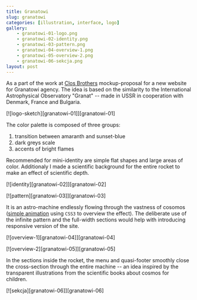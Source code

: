 ```yaml
---
title: Granatowi
slug: granatowi
categories: [illustration, interface, logo]
gallery:
    - granatowi-01-logo.png
    - granatowi-02-identity.png
    - granatowi-03-pattern.png
    - granatowi-04-overview-1.png
    - granatowi-05-overview-2.png
    - granatowi-06-sekcja.png
layout: post
---
```


As a part of the work at [Clos Brothers](http://closbrothers.pl) mockup-proposal for a new website for Granatowi agency. The idea is based on the similarity to the International Astrophysical Observatory "Granat" -- made in USSR in cooperation with Denmark, France and Bulgaria.

[![logo-sketch][granatowi-01]][granatowi-01]

The color palette is composed of three groups:

1. transition between amaranth and sunset-blue
2. dark greys scale
3. accents of bright flames

Recommended for mini-identity are simple flat shapes and large areas of color. Additionaly I made a scientific background for the entire rocket to make an effect of scientific depth.

[![identity][granatowi-02]][granatowi-02]

[![pattern][granatowi-03]][granatowi-03]

It is an astro-machine endlessly flowing through the vastness of cosomos ([simple animation](http://jsfiddle.net/smutnyleszek/g78Bc/) using `CSS3` to overview the effect). The deliberate use of the infinite pattern and the full-width sections would help with introducing responsive version of the site.

[![overview-1][granatowi-04]][granatowi-04]

[![overview-2][granatowi-05]][granatowi-05]

In the sections inside the rocket, the menu and quasi-footer smoothly close the cross-section through the entire machine -- an idea inspired by the transparent illustrations from the scientific books about cosmos for children.

[![sekcja][granatowi-06]][granatowi-06]
